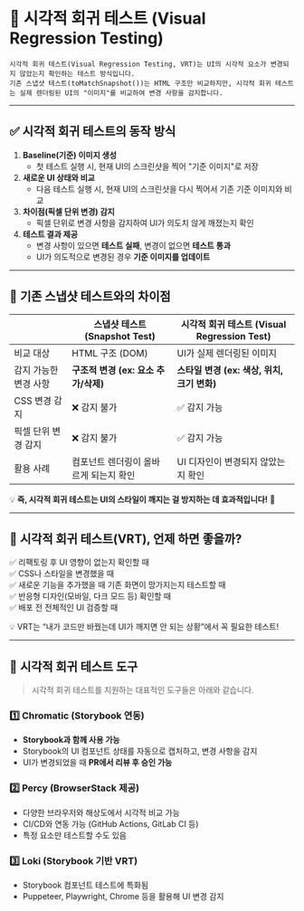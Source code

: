 # 📌 시각적 회귀 테스트 (Visual Regression Testing)
~~~
시각적 회귀 테스트(Visual Regression Testing, VRT)는 UI의 시각적 요소가 변경되지 않았는지 확인하는 테스트 방식입니다.
기존 스냅샷 테스트(toMatchSnapshot())는 HTML 구조만 비교하지만, 시각적 회귀 테스트는 실제 렌더링된 UI의 "이미지"를 비교하여 변경 사항을 감지합니다.
~~~

---

## ✅ 시각적 회귀 테스트의 동작 방식

1. **Baseline(기준) 이미지 생성**  
   - 첫 테스트 실행 시, 현재 UI의 스크린샷을 찍어 "기준 이미지"로 저장  
2. **새로운 UI 상태와 비교**  
   - 다음 테스트 실행 시, 현재 UI의 스크린샷을 다시 찍어서 기존 기준 이미지와 비교  
3. **차이점(픽셀 단위 변경) 감지**  
   - 픽셀 단위로 변경 사항을 감지하여 UI가 의도치 않게 깨졌는지 확인  
4. **테스트 결과 제공**  
   - 변경 사항이 있으면 **테스트 실패**, 변경이 없으면 **테스트 통과**  
   - UI가 의도적으로 변경된 경우 **기준 이미지를 업데이트**  

---

## 🎯 기존 스냅샷 테스트와의 차이점

|  | **스냅샷 테스트 (Snapshot Test)** | **시각적 회귀 테스트 (Visual Regression Test)** |
|---|---|---|
| 비교 대상 | HTML 구조 (DOM) | UI가 실제 렌더링된 이미지 |
| 감지 가능한 변경 사항 | **구조적 변경 (ex: 요소 추가/삭제)** | **스타일 변경 (ex: 색상, 위치, 크기 변화)** |
| CSS 변경 감지 | ❌ 감지 불가 | ✅ 감지 가능 |
| 픽셀 단위 변경 감지 | ❌ 감지 불가 | ✅ 감지 가능 |
| 활용 사례 | 컴포넌트 렌더링이 올바르게 되는지 확인 | UI 디자인이 변경되지 않았는지 확인 |

💡 **즉, 시각적 회귀 테스트는 UI의 스타일이 깨지는 걸 방지하는 데 효과적입니다!** 🚀

---

## 🚀 시각적 회귀 테스트(VRT), 언제 하면 좋을까?

✅ 리팩토링 후 UI 영향이 없는지 확인할 때<br/>
✅ CSS나 스타일을 변경했을 때<br/>
✅ 새로운 기능을 추가했을 때 기존 화면이 망가지는지 테스트할 때<br/>
✅ 반응형 디자인(모바일, 다크 모드 등) 확인할 때<br/>
✅ 배포 전 전체적인 UI 검증할 때<br/>

💡 VRT는 “내가 코드만 바꿨는데 UI가 깨지면 안 되는 상황”에서 꼭 필요한 테스트!

---

## 🔧 시각적 회귀 테스트 도구

> 시각적 회귀 테스트를 지원하는 대표적인 도구들은 아래와 같습니다.

### 1️⃣ **Chromatic (Storybook 연동)**
- **Storybook과 함께 사용 가능**  
- Storybook의 UI 컴포넌트 상태를 자동으로 캡처하고, 변경 사항을 감지  
- UI가 변경되었을 때 **PR에서 리뷰 후 승인 가능**

### 2️⃣ Percy (BrowserStack 제공)
- 다양한 브라우저와 해상도에서 시각적 비교 가능
- CI/CD와 연동 가능 (GitHub Actions, GitLab CI 등)
- 특정 요소만 테스트할 수도 있음

### 3️⃣ Loki (Storybook 기반 VRT)
- Storybook 컴포넌트 테스트에 특화됨
- Puppeteer, Playwright, Chrome 등을 활용해 UI 변경 감지